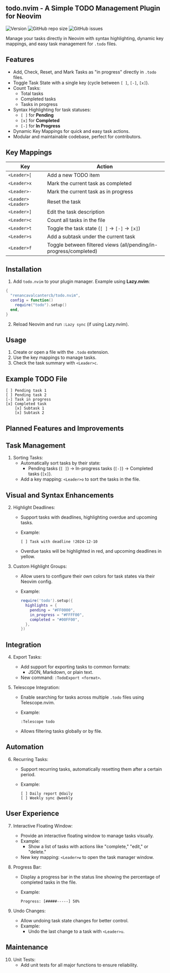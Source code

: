 
todo.nvim - A Simple TODO Management Plugin for Neovim
-------------------------------------------------------

![Version](https://img.shields.io/github/v/tag/renancavalcantercb/todo.nvim?label=version)
![GitHub repo size](https://img.shields.io/github/repo-size/renancavalcantercb/todo.nvim)
![GitHub issues](https://img.shields.io/github/issues/renancavalcantercb/todo.nvim)

Manage your tasks directly in Neovim with syntax highlighting, dynamic key mappings, and easy task management for `.todo` files.

Features
--------

- Add, Check, Reset, and Mark Tasks as "in progress" directly in `.todo` files.
- Toggle Task State with a single key (cycle between `[ ]`, `[-]`, `[x]`).
- Count Tasks:
  - Total tasks
  - Completed tasks
  - Tasks in progress
- Syntax Highlighting for task statuses:
  - `[ ]` for **Pending**
  - `[x]` for **Completed**
  - `[-]` for **In Progress**
- Dynamic Key Mappings for quick and easy task actions.
- Modular and maintainable codebase, perfect for contributors.

Key Mappings
------------

| Key              | Action                          |
|------------------|---------------------------------|
| `<Leader>[`      | Add a new TODO item             |
| `<Leader>x`      | Mark the current task as completed |
| `<Leader>-`      | Mark the current task as in progress |
| `<Leader><Leader>` | Reset the task                |
| `<Leader>]`      | Edit the task description       |
| `<Leader>c`      | Count all tasks in the file     |
| `<Leader>t`      | Toggle the task state (`[ ]` → `[-]` → `[x]`) |
| `<Leader>s`      | Add a subtask under the current task |
|`<Leader>f`       | Toggle between filtered views (all/pending/in-progress/completed)|

Installation
-------------

1. Add `todo.nvim` to your plugin manager. Example using **Lazy.nvim**:

```lua
{
  "renancavalcantercb/todo.nvim",
  config = function()
    require("todo").setup()
  end,
}
```

2. Reload Neovim and run `:Lazy sync` (if using Lazy.nvim).

Usage
-----

1. Create or open a file with the `.todo` extension.
2. Use the key mappings to manage tasks.
3. Check the task summary with `<Leader>c`.

Example TODO File
-----------------

```plaintext
[ ] Pending task 1
[ ] Pending task 2
[-] Task in progress
[x] Completed task
    [x] Subtask 1
    [x] Subtask 2
```

Planned Features and Improvements
----------------------------------

Task Management
---------------

1. Sorting Tasks:
   - Automatically sort tasks by their state:
     - Pending tasks (`[ ]`) → In-progress tasks (`[-]`) → Completed tasks (`[x]`).
   - Add a key mapping: `<Leader>o` to sort the tasks in the file.

Visual and Syntax Enhancements
------------------------------

2. Highlight Deadlines:
   - Support tasks with deadlines, highlighting overdue and upcoming tasks.
   - Example:

     ```
     [ ] Task with deadline !2024-12-10
     ```

   - Overdue tasks will be highlighted in red, and upcoming deadlines in yellow.

3. Custom Highlight Groups:
   - Allow users to configure their own colors for task states via their Neovim config.
   - Example:

     ```lua
     require('todo').setup({
       highlights = {
         pending = "#FF0000",
         in_progress = "#FFFF00",
         completed = "#00FF00",
       },
     })
     ```

Integration
-----------

4. Export Tasks:
   - Add support for exporting tasks to common formats:
     - JSON, Markdown, or plain text.
   - New command: `:TodoExport <format>`.

5. Telescope Integration:
   - Enable searching for tasks across multiple `.todo` files using Telescope.nvim.
   - Example:

     ```
     :Telescope todo
     ```

   - Allows filtering tasks globally or by file.

Automation
----------

6. Recurring Tasks:
   - Support recurring tasks, automatically resetting them after a certain period.
   - Example:

     ```
     [ ] Daily report @daily
     [ ] Weekly sync @weekly
     ```

User Experience
---------------

7. Interactive Floating Window:
    - Provide an interactive floating window to manage tasks visually.
    - Example:
      - Show a list of tasks with actions like "complete," "edit," or "delete."
    - New key mapping: `<Leader>w` to open the task manager window.

8. Progress Bar:
    - Display a progress bar in the status line showing the percentage of completed tasks in the file.
    - Example:

      ```
      Progress: [#####-----] 50%
      ```

9. Undo Changes:
    - Allow undoing task state changes for better control.
    - Example:
      - Undo the last change to a task with `<Leader>u`.

Maintenance
-----------

10. Unit Tests:
    - Add unit tests for all major functions to ensure reliability.
